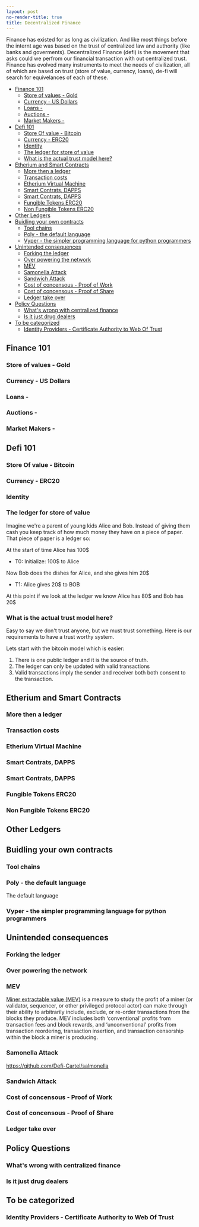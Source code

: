 ```yaml
---
layout: post
no-render-title: true
title: Decentralized Finance
---
```


Finance has existed for as long as civilization. And like most things before the internt age was based on the trust of centralized law and authority (like banks and goverments). Decentralized Finance (defi) is the movement that asks could we perfrom our financial transaction with out centralized trust. Finance has evolved many instruments to meet the needs of civilization, all of which are based on trust (store of value, currency, loans), de-fi will search for equivelances of each of these.

<!-- prettier-ignore-start -->

<!-- vim-markdown-toc GFM -->

- [Finance 101](#finance-101)
    - [Store of values - Gold](#store-of-values---gold)
    - [Currency - US Dollars](#currency---us-dollars)
    - [Loans -](#loans--)
    - [Auctions -](#auctions--)
    - [Market Makers -](#market-makers--)
- [Defi 101](#defi-101)
    - [Store Of value - Bitcoin](#store-of-value---bitcoin)
    - [Currency - ERC20](#currency---erc20)
    - [Identity](#identity)
    - [The ledger for store of value](#the-ledger-for-store-of-value)
    - [What is the actual trust model here?](#what-is-the-actual-trust-model-here)
- [Etherium and Smart Contracts](#etherium-and-smart-contracts)
    - [More then a ledger](#more-then-a-ledger)
    - [Transaction costs](#transaction-costs)
    - [Etherium Virtual Machine](#etherium-virtual-machine)
    - [Smart Contrats, DAPPS](#smart-contrats-dapps)
    - [Smart Contrats, DAPPS](#smart-contrats-dapps-1)
    - [Fungible Tokens ERC20](#fungible-tokens-erc20)
    - [Non Fungible Tokens ERC20](#non-fungible-tokens-erc20)
- [Other Ledgers](#other-ledgers)
- [Buidling your own contracts](#buidling-your-own-contracts)
    - [Tool chains](#tool-chains)
    - [Poly - the default language](#poly---the-default-language)
    - [Vyper - the simpler programming language for python programmers](#vyper---the-simpler-programming-language-for-python-programmers)
- [Unintended consequences](#unintended-consequences)
    - [Forking the ledger](#forking-the-ledger)
    - [Over powering the network](#over-powering-the-network)
    - [MEV](#mev)
    - [Samonella Attack](#samonella-attack)
    - [Sandwich Attack](#sandwich-attack)
    - [Cost of concensous - Proof of Work](#cost-of-concensous---proof-of-work)
    - [Cost of concensous - Proof of Share](#cost-of-concensous---proof-of-share)
    - [Ledger take over](#ledger-take-over)
- [Policy Questions](#policy-questions)
    - [What's wrong with centralized finance](#whats-wrong-with-centralized-finance)
    - [Is it just drug dealers](#is-it-just-drug-dealers)
- [To be categorized](#to-be-categorized)
    - [Identity Providers - Certificate Authority to Web Of Trust](#identity-providers---certificate-authority-to-web-of-trust)

<!-- vim-markdown-toc -->
<!-- prettier-ignore-end -->

## Finance 101

### Store of values - Gold

### Currency - US Dollars

### Loans -

### Auctions -

### Market Makers -

## Defi 101

### Store Of value - Bitcoin

### Currency - ERC20

### Identity

### The ledger for store of value

Imagine we're a parent of young kids Alice and Bob. Instead of giving them cash you keep track of how much money they have on a piece of paper. That piece of paper is a ledger so:

At the start of time Alice has 100\$

- T0: Initialize: 100\$ to Alice

Now Bob does the dishes for Alice, and she gives him 20\$

- T1: Alice gives 20\$ to BOB

At this point if we look at the ledger we know Alice has 80$ and Bob has 20$

### What is the actual trust model here?

Easy to say we don't trust anyone, but we must trust something. Here is our requirements to have a trust worthy system.

Lets start with the bitcoin model which is easier:

1. There is one public ledger and it is the source of truth.
1. The ledger can only be updated with valid transactions
1. Valid transactions imply the sender and receiver both both consent to the transaction.

## Etherium and Smart Contracts

### More then a ledger

### Transaction costs

### Etherium Virtual Machine

### Smart Contrats, DAPPS

### Smart Contrats, DAPPS

### Fungible Tokens ERC20

### Non Fungible Tokens ERC20

## Other Ledgers

## Buidling your own contracts

### Tool chains

### Poly - the default language

The default language

### Vyper - the simpler programming language for python programmers

## Unintended consequences

### Forking the ledger

### Over powering the network

### MEV

[Miner extractable value (MEV)](https://medium.com/flashbots/frontrunning-the-mev-crisis-40629a613752) is a measure to study the profit of a miner (or validator, sequencer, or other privileged protocol actor) can make through their ability to arbitrarily include, exclude, or re-order transactions from the blocks they produce. MEV includes both ‘conventional’ profits from transaction fees and block rewards, and ‘unconventional’ profits from transaction reordering, transaction insertion, and transaction censorship within the block a miner is producing.

### Samonella Attack

https://github.com/Defi-Cartel/salmonella

### Sandwich Attack

### Cost of concensous - Proof of Work

### Cost of concensous - Proof of Share

### Ledger take over

## Policy Questions

### What's wrong with centralized finance

### Is it just drug dealers

## To be categorized

### Identity Providers - Certificate Authority to Web Of Trust
